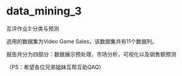 # data_mining_3

互评作业3:分类与预测

选用的数据集为Video Game Sales，该数据集共有11个数据列。

报告共分为四部分：数据展示预处理，市场分析，可视化以及销售额预测

（PS：希望各位兄弟姐妹互帮互助QAQ）
